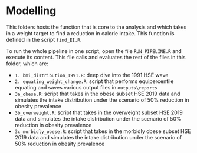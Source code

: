 # Modelling

This folders hosts the function that is core to the analysis and which takes in a weight target to find a reduction in calorie intake. This function is defined in the script `find_EI.R`.

To run the whole pipeline in one script, open the file `RUN_PIPELINE.R` and execute its content. This file calls and evaluates the rest of the files in this folder, which are:

* `1. bmi_distribution_1991.R`: deep dive into the 1991 HSE wave
* `2. equating_weight_change.R`: script that performs equipercentile equating and saves various output files in `outputs\reports`
* `3a_obese.R`: script that takes in the obese subset HSE 2019 data and simulates the intake distribution under the scenario of 50% reduction in obesity prevalence
* `3b_overweight.R`: script that takes in the overweight subset HSE 2019 data and simulates the intake distribution under the scenario of 50% reduction in obesity prevalence
* `3c_morbidly_obese.R`: script that takes in the morbidly obese subset HSE 2019 data and simulates the intake distribution under the scenario of 50% reduction in obesity prevalence
